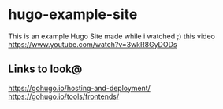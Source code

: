 # hugo-example-site
This is an example Hugo Site made while i watched ;) this video https://www.youtube.com/watch?v=3wkR8GyDODs

## Links to look@
https://gohugo.io/hosting-and-deployment/  
https://gohugo.io/tools/frontends/
